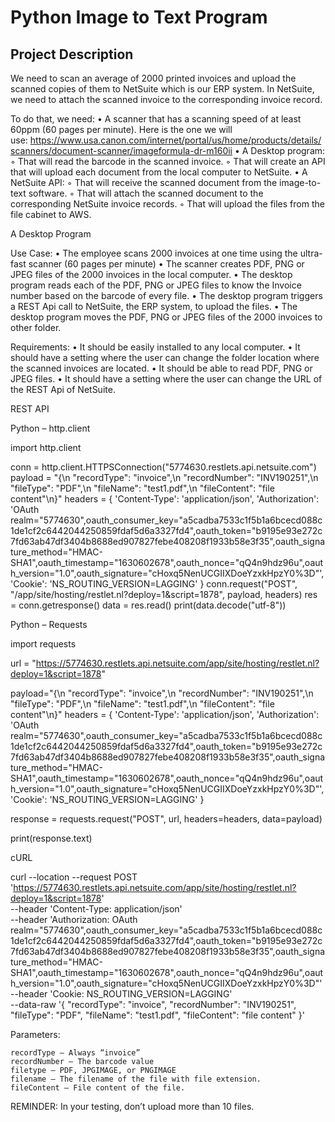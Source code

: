 # Python Image to Text Program

## Project Description

We need to scan an average of 2000 printed invoices and upload the scanned copies of them to NetSuite which is our ERP system. 
In NetSuite, we need to attach the scanned invoice to the corresponding invoice record.

To do that, we need:
    • A scanner that has a scanning speed of at least 60ppm (60 pages per minute). 
    Here is the one we will use: https://www.usa.canon.com/internet/portal/us/home/products/details/scanners/document-scanner/imageformula-dr-m160ii
    • A Desktop program:
        ◦ That will read the barcode in the scanned invoice. 
        ◦ That will create an API that will upload each document from the local computer to NetSuite.
    • A NetSuite API:
        ◦ That will receive the scanned document from the image-to-text software.
        ◦ That will attach the scanned document to the corresponding NetSuite invoice records.
        ◦ That will upload the files from the file cabinet to AWS.

A Desktop Program

Use Case:
    • The employee scans 2000 invoices at one time using the ultra-fast scanner (60 pages per minute)
    • The scanner creates PDF, PNG or JPEG files of the 2000 invoices in the local computer.
    • The desktop program reads each of the PDF, PNG or JPEG files to know the Invoice number based on the barcode of every file.
    • The desktop program triggers a REST Api call to NetSuite, the ERP system, to upload the files.
    • The desktop program moves the PDF, PNG or JPEG files of the 2000 invoices to other folder.

Requirements:
    • It should be easily installed to any local computer.
    • It should have a setting where the user can change the folder location where the scanned invoices are located.
    • It should be able to read PDF, PNG or JPEG files.
    • It should have a setting where the user can change the URL of the REST Api of NetSuite.





REST API

Python – http.client

import http.client

conn = http.client.HTTPSConnection("5774630.restlets.api.netsuite.com")
payload = "{\n    \"recordType\": \"invoice\",\n    \"recordNumber\": \"INV190251\",\n    \"fileType\": \"PDF\",\n    \"fileName\": \"test1.pdf\",\n    \"fileContent\": \"file content\"\n}"
headers = {
  'Content-Type': 'application/json',
  'Authorization': 'OAuth realm="5774630",oauth_consumer_key="a5cadba7533c1f5b1a6bcecd088c1de1cf2c6442044250859fdaf5d6a3327fd4",oauth_token="b9195e93e272c7fd63ab47df3404b8688ed907827febe408208f1933b58e3f35",oauth_signature_method="HMAC-SHA1",oauth_timestamp="1630602678",oauth_nonce="qQ4n9hdz96u",oauth_version="1.0",oauth_signature="cHoxq5NenUCGIIXDoeYzxkHpzY0%3D"',
  'Cookie': 'NS_ROUTING_VERSION=LAGGING'
}
conn.request("POST", "/app/site/hosting/restlet.nl?deploy=1&script=1878", payload, headers)
res = conn.getresponse()
data = res.read()
print(data.decode("utf-8"))


Python – Requests

import requests

url = "https://5774630.restlets.api.netsuite.com/app/site/hosting/restlet.nl?deploy=1&script=1878"

payload="{\n    \"recordType\": \"invoice\",\n    \"recordNumber\": \"INV190251\",\n    \"fileType\": \"PDF\",\n    \"fileName\": \"test1.pdf\",\n    \"fileContent\": \"file content\"\n}"
headers = {
  'Content-Type': 'application/json',
  'Authorization': 'OAuth realm="5774630",oauth_consumer_key="a5cadba7533c1f5b1a6bcecd088c1de1cf2c6442044250859fdaf5d6a3327fd4",oauth_token="b9195e93e272c7fd63ab47df3404b8688ed907827febe408208f1933b58e3f35",oauth_signature_method="HMAC-SHA1",oauth_timestamp="1630602678",oauth_nonce="qQ4n9hdz96u",oauth_version="1.0",oauth_signature="cHoxq5NenUCGIIXDoeYzxkHpzY0%3D"',
  'Cookie': 'NS_ROUTING_VERSION=LAGGING'
}

response = requests.request("POST", url, headers=headers, data=payload)

print(response.text)


cURL

curl --location --request POST 'https://5774630.restlets.api.netsuite.com/app/site/hosting/restlet.nl?deploy=1&script=1878' \
--header 'Content-Type: application/json' \
--header 'Authorization: OAuth realm="5774630",oauth_consumer_key="a5cadba7533c1f5b1a6bcecd088c1de1cf2c6442044250859fdaf5d6a3327fd4",oauth_token="b9195e93e272c7fd63ab47df3404b8688ed907827febe408208f1933b58e3f35",oauth_signature_method="HMAC-SHA1",oauth_timestamp="1630602678",oauth_nonce="qQ4n9hdz96u",oauth_version="1.0",oauth_signature="cHoxq5NenUCGIIXDoeYzxkHpzY0%3D"' \
--header 'Cookie: NS_ROUTING_VERSION=LAGGING' \
--data-raw '{
    "recordType": "invoice",
    "recordNumber": "INV190251",
    "fileType": "PDF",
    "fileName": "test1.pdf",
    "fileContent": "file content"
}'


Parameters:

	recordType – Always “invoice”
	recordNumber – The barcode value
	filetype – PDF, JPGIMAGE, or PNGIMAGE
	filename – The filename of the file with file extension.
	fileContent – File content of the file.



REMINDER: In your testing, don’t upload more than 10 files.
